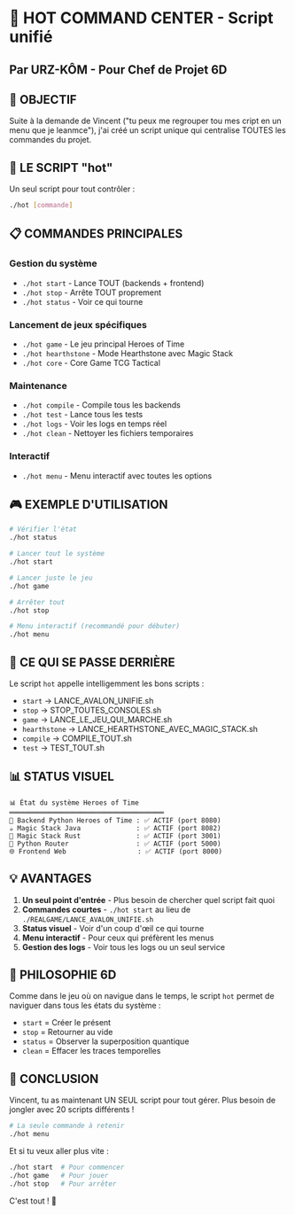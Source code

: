 # 🔮 HOT COMMAND CENTER - Script unifié
## Par URZ-KÔM - Pour Chef de Projet 6D

## 🎯 OBJECTIF
Suite à la demande de Vincent ("tu peux me regrouper tou mes cript en un menu que je leanmce"), j'ai créé un script unique qui centralise TOUTES les commandes du projet.

## 🚀 LE SCRIPT "hot"
Un seul script pour tout contrôler :

```bash
./hot [commande]
```

## 📋 COMMANDES PRINCIPALES

### Gestion du système
- `./hot start` - Lance TOUT (backends + frontend)
- `./hot stop` - Arrête TOUT proprement
- `./hot status` - Voir ce qui tourne

### Lancement de jeux spécifiques
- `./hot game` - Le jeu principal Heroes of Time
- `./hot hearthstone` - Mode Hearthstone avec Magic Stack
- `./hot core` - Core Game TCG Tactical

### Maintenance
- `./hot compile` - Compile tous les backends
- `./hot test` - Lance tous les tests
- `./hot logs` - Voir les logs en temps réel
- `./hot clean` - Nettoyer les fichiers temporaires

### Interactif
- `./hot menu` - Menu interactif avec toutes les options

## 🎮 EXEMPLE D'UTILISATION

```bash
# Vérifier l'état
./hot status

# Lancer tout le système
./hot start

# Lancer juste le jeu
./hot game

# Arrêter tout
./hot stop

# Menu interactif (recommandé pour débuter)
./hot menu
```

## 🔧 CE QUI SE PASSE DERRIÈRE

Le script `hot` appelle intelligemment les bons scripts :
- `start` → LANCE_AVALON_UNIFIE.sh
- `stop` → STOP_TOUTES_CONSOLES.sh
- `game` → LANCE_LE_JEU_QUI_MARCHE.sh
- `hearthstone` → LANCE_HEARTHSTONE_AVEC_MAGIC_STACK.sh
- `compile` → COMPILE_TOUT.sh
- `test` → TEST_TOUT.sh

## 📊 STATUS VISUEL

```
📊 État du système Heroes of Time
═══════════════════════════════════════
🐍 Backend Python Heroes of Time : ✅ ACTIF (port 8080)
☕ Magic Stack Java              : ✅ ACTIF (port 8082)
🦀 Magic Stack Rust              : ✅ ACTIF (port 3001)
🔀 Python Router                 : ✅ ACTIF (port 5000)
🌐 Frontend Web                  : ✅ ACTIF (port 8000)
```

## 💡 AVANTAGES
1. **Un seul point d'entrée** - Plus besoin de chercher quel script fait quoi
2. **Commandes courtes** - `./hot start` au lieu de `./REALGAME/LANCE_AVALON_UNIFIE.sh`
3. **Status visuel** - Voir d'un coup d'œil ce qui tourne
4. **Menu interactif** - Pour ceux qui préfèrent les menus
5. **Gestion des logs** - Voir tous les logs ou un seul service

## 🎯 PHILOSOPHIE 6D
Comme dans le jeu où on navigue dans le temps, le script `hot` permet de naviguer dans tous les états du système :
- `start` = Créer le présent
- `stop` = Retourner au vide
- `status` = Observer la superposition quantique
- `clean` = Effacer les traces temporelles

## 🔮 CONCLUSION
Vincent, tu as maintenant UN SEUL script pour tout gérer. Plus besoin de jongler avec 20 scripts différents !

```bash
# La seule commande à retenir
./hot menu
```

Et si tu veux aller plus vite :
```bash
./hot start  # Pour commencer
./hot game   # Pour jouer
./hot stop   # Pour arrêter
```

C'est tout ! 🎉